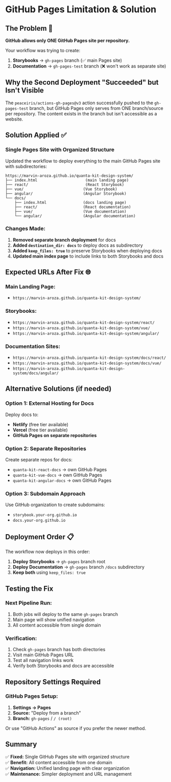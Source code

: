 # GitHub Pages Limitation & Solution

## The Problem 🚨

**GitHub allows only ONE GitHub Pages site per repository.**

Your workflow was trying to create:
1. **Storybooks** → `gh-pages` branch (✅ main Pages site)
2. **Documentation** → `gh-pages-test` branch (❌ won't work as separate site)

## Why the Second Deployment "Succeeded" but Isn't Visible

The `peaceiris/actions-gh-pages@v3` action successfully pushed to the `gh-pages-test` branch, but GitHub Pages only serves from ONE branch/source per repository. The content exists in the branch but isn't accessible as a website.

## Solution Applied ✅

### **Single Pages Site with Organized Structure**

Updated the workflow to deploy everything to the main GitHub Pages site with subdirectories:

```
https://marvin-aroza.github.io/quanta-kit-design-system/
├── index.html                     (main landing page)
├── react/                         (React Storybook)
├── vue/                          (Vue Storybook)  
├── angular/                      (Angular Storybook)
└── docs/
    ├── index.html                (docs landing page)
    ├── react/                    (React documentation)
    ├── vue/                      (Vue documentation)
    └── angular/                  (Angular documentation)
```

### **Changes Made:**

1. **Removed separate branch deployment** for docs
2. **Added `destination_dir: docs`** to deploy docs as subdirectory
3. **Added `keep_files: true`** to preserve Storybooks when deploying docs
4. **Updated main index page** to include links to both Storybooks and docs

## Expected URLs After Fix 🌐

### **Main Landing Page:**
- `https://marvin-aroza.github.io/quanta-kit-design-system/`

### **Storybooks:**
- `https://marvin-aroza.github.io/quanta-kit-design-system/react/`
- `https://marvin-aroza.github.io/quanta-kit-design-system/vue/`
- `https://marvin-aroza.github.io/quanta-kit-design-system/angular/`

### **Documentation Sites:**
- `https://marvin-aroza.github.io/quanta-kit-design-system/docs/react/`
- `https://marvin-aroza.github.io/quanta-kit-design-system/docs/vue/`
- `https://marvin-aroza.github.io/quanta-kit-design-system/docs/angular/`

## Alternative Solutions (if needed)

### **Option 1: External Hosting for Docs**
Deploy docs to:
- **Netlify** (free tier available)
- **Vercel** (free tier available)
- **GitHub Pages on separate repositories**

### **Option 2: Separate Repositories**
Create separate repos for docs:
- `quanta-kit-react-docs` → own GitHub Pages
- `quanta-kit-vue-docs` → own GitHub Pages  
- `quanta-kit-angular-docs` → own GitHub Pages

### **Option 3: Subdomain Approach**
Use GitHub organization to create subdomains:
- `storybook.your-org.github.io`
- `docs.your-org.github.io`

## Deployment Order 📋

The workflow now deploys in this order:
1. **Deploy Storybooks** → `gh-pages` branch root
2. **Deploy Documentation** → `gh-pages` branch `/docs` subdirectory
3. **Keep both** using `keep_files: true`

## Testing the Fix

### **Next Pipeline Run:**
1. Both jobs will deploy to the same `gh-pages` branch
2. Main page will show unified navigation
3. All content accessible from single domain

### **Verification:**
1. Check `gh-pages` branch has both directories
2. Visit main GitHub Pages URL
3. Test all navigation links work
4. Verify both Storybooks and docs are accessible

## Repository Settings Required

### **GitHub Pages Setup:**
1. **Settings → Pages**
2. **Source:** "Deploy from a branch"
3. **Branch:** `gh-pages` / `/ (root)`

Or use "GitHub Actions" as source if you prefer the newer method.

## Summary

✅ **Fixed:** Single GitHub Pages site with organized structure  
✅ **Benefit:** All content accessible from one domain  
✅ **Navigation:** Unified landing page with clear organization  
✅ **Maintenance:** Simpler deployment and URL management
